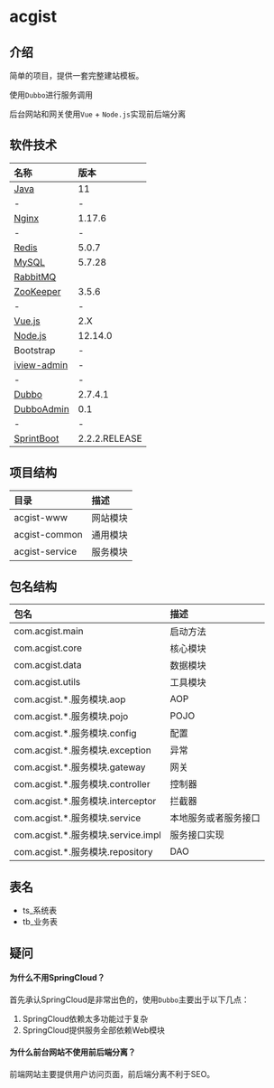 # acgist

## 介绍

简单的项目，提供一套完整建站模板。

使用`Dubbo`进行服务调用

后台网站和网关使用`Vue` + `Node.js`实现前后端分离

## 软件技术

|名称|版本|
|:--|:--|
|[Java](http://openjdk.java.net/)|11|
|-|-|
|[Nginx](http://nginx.org/)|1.17.6|
|-|-|
|[Redis](https://redis.io/)|5.0.7|
|[MySQL](https://dev.mysql.com/downloads/mysql/5.7.html)|5.7.28|
|[RabbitMQ](https://www.rabbitmq.com/)|
|[ZooKeeper](https://zookeeper.apache.org/)|3.5.6|
|-|-|-|
|[Vue.js](https://cn.vuejs.org/)|2.X|
|[Node.js](https://nodejs.org/en/)|12.14.0|
|Bootstrap|-|
|[iview-admin](https://github.com/iview/iview-admin)|-|
|-|-|
|[Dubbo](https://github.com/apache/dubbo)|2.7.4.1|
|[DubboAdmin](https://github.com/apache/dubbo-admin)|0.1|
|-|-|
|[SprintBoot](https://start.spring.io/)|2.2.2.RELEASE|

## 项目结构

|目录|描述|
|:--|:--|
|acgist-www|网站模块|
|acgist-common|通用模块|
|acgist-service|服务模块|

## 包名结构

|包名|描述|
|:--|:--|
|com.acgist.main|启动方法|
|com.acgist.core|核心模块|
|com.acgist.data|数据模块|
|com.acgist.utils|工具模块|
|com.acgist.*.服务模块.aop|AOP|
|com.acgist.*.服务模块.pojo|POJO|
|com.acgist.*.服务模块.config|配置|
|com.acgist.*.服务模块.exception|异常|
|com.acgist.*.服务模块.gateway|网关|
|com.acgist.*.服务模块.controller|控制器|
|com.acgist.*.服务模块.interceptor|拦截器|
|com.acgist.*.服务模块.service|本地服务或者服务接口|
|com.acgist.*.服务模块.service.impl|服务接口实现|
|com.acgist.*.服务模块.repository|DAO|

## 表名

* ts_系统表
* tb_业务表

## 疑问

#### 为什么不用SpringCloud？

首先承认SpringCloud是非常出色的，使用`Dubbo`主要出于以下几点：

1. SpringCloud依赖太多功能过于复杂
2. SpringCloud提供服务全部依赖Web模块

#### 为什么前台网站不使用前后端分离？

前端网站主要提供用户访问页面，前后端分离不利于SEO。
